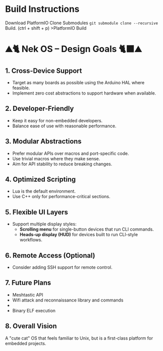 # Build Instructions
Download PlatformIO
Clone Submodules `git submodule clone --recursive`
Build. (ctrl + shift + p) >PlatformIO Build

# ⛰️🐈 Nek OS – Design Goals 🐈‍⬛⛰️

## 1. Cross-Device Support
- Target as many boards as possible using the Arduino HAL where feasible.
- Implement zero cost abstractions to support hardware when available.

## 2. Developer-Friendly
- Keep it easy for non-embedded developers.
- Balance ease of use with reasonable performance.

## 3. Modular Abstractions
- Prefer modular APIs over macros and port-specific code.
- Use trivial macros where they make sense.
- Aim for API stability to reduce breaking changes.

## 4. Optimized Scripting
- Lua is the default environment.
- Use C++ only for performance-critical sections.

## 5. Flexible UI Layers
- Support multiple display styles:
  - **Scrolling menu** for single-button devices that run CLI commands.
  - **Heads-up display (HUD)** for devices built to run CLI-style workflows.

## 6. Remote Access (Optional)
- Consider adding SSH support for remote control.

## 7. Future Plans
- Meshtastic API
- Wifi attack and reconnaissance library and commands
- 
- Binary ELF execution


## 8. Overall Vision
A "cute cat" OS that feels familiar to Unix, but is a first-class platform for embedded projects.
